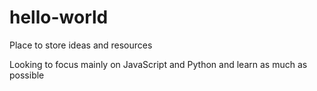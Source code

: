 # hello-world
Place to store ideas and resources

Looking to focus mainly on JavaScript and Python and learn as much as possible
